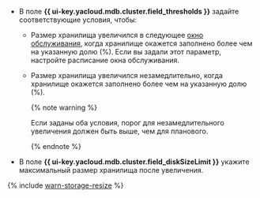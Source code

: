 * В поле **{{ ui-key.yacloud.mdb.cluster.field_thresholds }}** задайте соответствующие условия, чтобы:

    * Размер хранилища увеличился в следующее [окно обслуживания](../../../managed-opensearch/concepts/maintenance.md#maintenance-window), когда хранилище окажется заполнено более чем на указанную долю (%). Если вы задали этот параметр, настройте расписание окна обслуживания.
    * Размер хранилища увеличился незамедлительно, когда хранилище окажется заполнено более чем на указанную долю (%).
    
        {% note warning %}

        Если заданы оба условия, порог для незамедлительного увеличения должен быть выше, чем для планового.

        {% endnote %}

* В поле **{{ ui-key.yacloud.mdb.cluster.field_diskSizeLimit }}** укажите максимальный размер хранилища после увеличения.


{% include [warn-storage-resize](warn-storage-resize.md) %}

